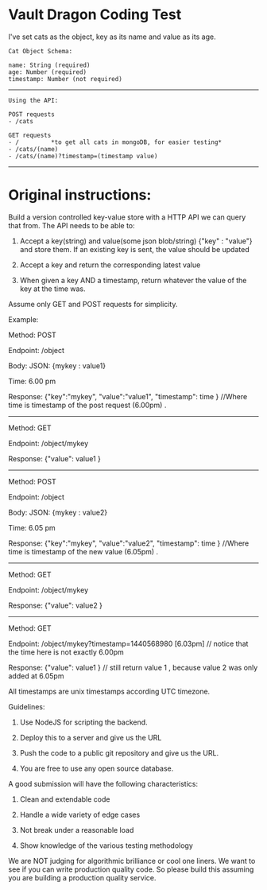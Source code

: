 Vault Dragon Coding Test
==========================================================================================

I've set cats as the object, key as its name and value as its age.

    Cat Object Schema:

    name: String (required)
    age: Number (required)
    timestamp: Number (not required)
    
  ------
  
    Using the API:
    
    POST requests   
    - /cats
    
    GET requests    
    - /         *to get all cats in mongoDB, for easier testing*
    - /cats/(name)  
    - /cats/(name)?timestamp=(timestamp value)

  ------



Original instructions:
==========================================================================================

Build a version controlled key-value store with a HTTP API we can query that from. The API needs to be able to:

1. Accept a key(string) and value(some json blob/string) {"key" : "value"} and store them. If an existing key is sent, the value should be updated

2. Accept a key and return the corresponding latest value

3. When given a key AND a timestamp, return whatever the value of the key at the time was.

Assume only GET and POST requests for simplicity.

Example:

Method: POST

Endpoint: /object

Body: JSON: {mykey : value1}

Time: 6.00 pm

Response: {"key":"mykey", "value":"value1", "timestamp": time } //Where time is timestamp of the post request (6.00pm) .

------

Method: GET 

Endpoint: /object/mykey

Response: {"value": value1 } 

------

Method: POST

Endpoint: /object

Body: JSON: {mykey : value2}

Time: 6.05 pm

Response: {"key":"mykey", "value":"value2", "timestamp": time } //Where time is timestamp of the new value (6.05pm) .


------

Method: GET 

Endpoint: /object/mykey

Response: {"value": value2 }

------

Method: GET 

Endpoint: /object/mykey?timestamp=1440568980 [6.03pm] // notice that the time here is not exactly 6.00pm

Response: {"value": value1 } // still return value 1 , because value 2 was only added at 6.05pm



All timestamps are unix timestamps according UTC timezone.

Guidelines:

1. Use NodeJS for scripting the backend. 

2. Deploy this to a server and give us the URL

3. Push the code to a public git repository and give us the URL.

4. You are free to use any open source database.

A good submission will have the following characteristics:

1. Clean and extendable code

2. Handle a wide variety of edge cases

3. Not break under a reasonable load

4. Show knowledge of the various testing methodology

We are NOT judging for algorithmic brilliance or cool one liners. We want to see if you can write production quality code. So please build this assuming you are building a production quality service.